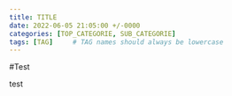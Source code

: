 ```yaml
---
title: TITLE
date: 2022-06-05 21:05:00 +/-0000
categories: [TOP_CATEGORIE, SUB_CATEGORIE]
tags: [TAG]     # TAG names should always be lowercase
---
```


#Test

test